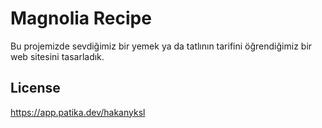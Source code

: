 # Magnolia Recipe
Bu projemizde sevdiğimiz bir yemek ya da tatlının tarifini öğrendiğimiz bir web sitesini tasarladık.
## License 
https://app.patika.dev/hakanyksl
